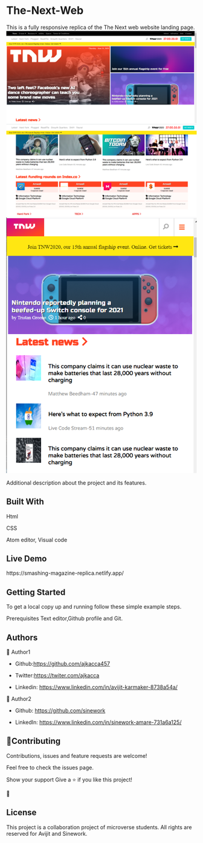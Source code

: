 # The-Next-Web
This is a fully responsive replica of the The Next web website landing page.  
<img src="images/sc1.PNG" alt="projectimg">
<img src="images/sc2.PNG" alt="projectimg">
<img src="images/sc3.PNG" alt="projectimg">

</h1>Additional description about the project and its features.</h1>

<h2>Built With</h2>

Html

CSS

Atom editor, Visual code

<h2>Live Demo</h2>
https://smashing-magazine-replica.netlify.app/

<h2>Getting Started</h2>
To get a local copy up and running follow these simple example steps.

Prerequisites
Text editor,Github profile and Git.

<h2>Authors</h2>

👤 Author1

- Github:https://github.com/ajkacca457

- Twitter:https://twiter.com/ajkacca

- Linkedin: https://www.linkedin.com/in/avijit-karmaker-8738a54a/

👤 Author2

- Github: https://github.com/sinework

- LinkedIn: https://www.linkedin.com/in/sinework-amare-731a6a125/

<h2>🤝Contributing</h2>

Contributions, issues and feature requests are welcome!

Feel free to check the issues page.

Show your support
Give a ⭐️ if you like this project!

📝 <h2>License</h2>
This project is a collaboration project of microverse students. All rights are reserved for Avijit and Sinework.
